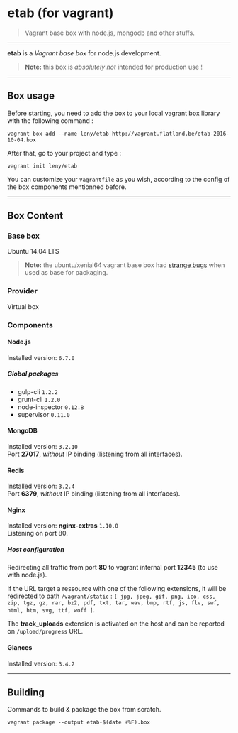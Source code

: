 # etab (for vagrant)

> Vagrant base box with node.js, mongodb and other stuffs.

* * *

**etab** is a *Vagrant base box* for node.js development.

> **Note:** this box is _absolutely not_ intended for production use !

* * *

## Box usage

Before starting, you need to add the box to your local vagrant box library with the following command :

    vagrant box add --name leny/etab http://vagrant.flatland.be/etab-2016-10-04.box

After that, go to your project and type :

    vagrant init leny/etab

You can customize your `Vagrantfile` as you wish, according to the config of the box components mentionned before.

* * *

## Box Content

### Base box

Ubuntu 14.04 LTS

> **Note:** the ubuntu/xenial64 vagrant base box had [strange bugs](https://bugs.launchpad.net/cloud-images/+bug/1569237) when used as base for packaging.

### Provider

Virtual box

### Components

#### Node.js

Installed version: `6.7.0`

##### Global packages

- gulp-cli `1.2.2`
- grunt-cli `1.2.0`
- node-inspector `0.12.8`
- supervisor `0.11.0`

#### MongoDB

Installed version: `3.2.10`  
Port **27017**, _without_ IP binding (listening from all interfaces).

#### Redis

Installed version: `3.2.4`  
Port **6379**, _without_ IP binding (listening from all interfaces).

#### Nginx

Installed version: **nginx-extras** `1.10.0`  
Listening on port 80.

##### Host configuration

Redirecting all traffic from port **80** to vagrant internal port **12345** (to use with node.js).

If the URL target a ressource with one of the following extensions, it will be redirected to path `/vagrant/static` : `[ jpg, jpeg, gif, png, ico, css, zip, tgz, gz, rar, bz2, pdf, txt, tar, wav, bmp, rtf, js, flv, swf, html, htm, svg, ttf, woff ]`.

The **track_uploads** extension is activated on the host and can be reported on `/upload/progress` URL.

#### Glances

Installed version: `3.4.2`

* * *

## Building

Commands to build & package the box from scratch.

    vagrant package --output etab-$(date +%F).box

